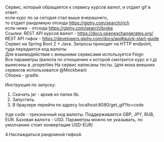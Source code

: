 Cервис, который обращается к сервису курсов валют, и отдает gif в ответ:  
если курс по за сегодня стал выше вчерашнего,  
то отдает рандомную отсюда https://giphy.com/search/rich  
если ниже - отсюда https://giphy.com/search/broke  
Ссылки:
REST API курсов валют - https://docs.openexchangerates.org/  
REST API гифок - https://developers.giphy.com/docs/api#quick-start-guide  
Сервис на Spring Boot 2 + Java.
Запросы приходят на HTTP endpoint, туда передается код валюты  
Для взаимодействия с внешними сервисами используется Feign  
Все параметры (валюта по отношению к которой смотрится курс и т.д) вынесены в .properties 
На сервис написаны тесты.
(для мока внешних сервисов использовался @Mockbean)   
Сборка - gradle.  

Инструкция по запуску:
1. Скачать jar - архив из папки lib.
2. Запустить.
3. В браузере перейти по адресу localhost:8080/get_gif?to=code

(где code - трехзначный код валюты. Поддерживается GBP, JPY, RUB, EUR.
Базовая валюта - USD.
Параметры можно не указывать, по умолчанию стоит конвертация USD-EUR)

4.Наслаждаться рандомной гифкой.
